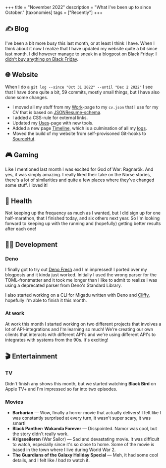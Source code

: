 +++
title = "November 2022"
description = "What I've been up to since October."
[taxonomies]
tags = ["Recently"]
+++

## ✍️ Blog

I've been a bit more busy this last month, or at least I think I have. When I
think about it now I realize that I have updated my website quite a bit since
last month. I did however manage to sneak in a blogpost on Black Friday: [I
didn't buy anything on Black Friday][black_friday_post].

## 🌐 Website

When I do a `git log --since "Oct 31 2022" --until "Dec 2 2022"` I see that I
have done quite a bit, 59 commits, mostly small things, but I have also done
some changes.

- I moved all my stuff from my [Work][work]-page to my `cv.json` that I use for
  my CV that is based on [JSONResume-schema][resume_schema].
- I added a CSS-rule for external links.
- Updated my [Uses][uses]-page with new tools.
- Added a new page [Timeline][timeline], which is a culmination of all my
  [logs][logs].
- Moved the build of my website from self-provisoned Git-hooks to
  [SourceHut][sourcehut].

## 🎮 Gaming

Like I mentioned last month I was excited for God of War: Ragnarök. And yes, it
was simply amazing. I really liked their take on the Norse stories, there's a
lot of similarities and quite a few places where they've changed some stuff. I
loved it!

## 💪 Health

Not keeping up the frequency as much as I wanted, but I did sign up for one
half-marathon, that I finished today, and six others next year. So I'm looking
forward to keeping up with the running and (hopefully) getting better results
after each one!

## 👨‍💻 Development

### Deno

I finally got to try out [Deno Fresh][deno_fresh] and I'm impressed! I ported
over my blogposts and it kinda just worked. Initially I used the wrong parser
for the TOML-frontmatter and it took me longer than I like to admit to realize I
was using a deprecated parser from Deno's Standard Library.

I also started working on a CLI for Migadu written with Deno and
[Cliffy][cliffy], hopefully I'm able to finish it this month.

### At work

At work this month I started working on two different projects that involves a
lot of API-integrations and I'm learning so much! We're creating our own clients
that interacts with different API's and we're using different API's to
integrates with systems from the 90s. It's exciting!

## 🎬 Entertainment

### TV

Didn't finish any shows this month, but we started watching **Black Bird** on
Apple TV+ and I'm impressed so far into two episodes.

### Movies

- **Barbarian** &mdash; Wow, finally a horror movie that actually delivers! I
  felt like I was constantly surprised at every turn, it wasn't super scary, it
  was smart!
- **Black Panther: Wakanda Forever** &mdash; Disspointed. Namor was cool, but
  the story didn't really work.
- **Krigsseileren** (War Sailor) &mdash; Sad and devastating movie. It was
  difficult to watch, especially since it's so close to home. Some of the movie
  is based in the town where I live during World War 2.
- **The Guardians of the Galaxy Holiday Special** &mdash; Meh, it had some cool
  details, and I felt like _I had to_ watch it.

[black_friday_post]: /blog/i-didnt-buy-anything-on-black-friday
[work]: /work
[uses]: /uses
[logs]: /logs
[timeline]: /logs/timeline
[resume_schema]: https://jsonresume.org/
[cliffy]: https://cliffy.io
[deno_fresh]: https://fresh.deno.dev/
[sourcehut]: https://sourcehut.org
